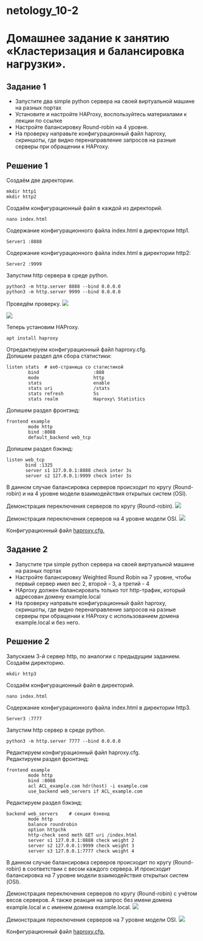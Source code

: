 # netology_10-2
# Домашнее задание к занятию «Кластеризация и балансировка нагрузки».

## Задание 1
* Запустите два simple python сервера на своей виртуальной машине на разных портах
* Установите и настройте HAProxy, воспользуйтесь материалами к лекции по ссылке
* Настройте балансировку Round-robin на 4 уровне.
* На проверку направьте конфигурационный файл haproxy, скриншоты, где видно перенаправление запросов на разные серверы при обращении к HAProxy.

## Решение 1

Создаём две директории.
```
mkdir http1
mkdir http2
```
Создаём конфигурационный файл в каждой из директорий.
```
nano index.html
```
Содержание конфигурационного файла index.html в директории http1.
```
Server1 :8888
```
Содержание конфигурационного файла index.html в директории http2:
```
Server2 :9999
```
Запустим http сервера в среде python.
```
python3 -m http.server 8888 --bind 0.0.0.0
python3 -m http.server 9999 --bind 0.0.0.0
```
Проведём проверку.
![](https://github.com/eskin-igor/netology_10-2/blob/main/10-2/10-2-1-1.PNG)

![](https://github.com/eskin-igor/netology_10-2/blob/main/10-2/10-2-1-2.PNG)

Теперь установим HAProxy.
```
apt install haproxy
```
Отредактируем конфигурационный файл haproxy.cfg.  
Допишем раздел для сбора статистики:
```
listen stats  # веб-страница со статистикой
        bind                    :888
        mode                    http
        stats                   enable
        stats uri               /stats
        stats refresh           5s
        stats realm             Haproxy\ Statistics
```
Допишем раздел фронтэнд:
```
frontend example
        mode http
        bind :8088
        default_backend web_tcp
```
Допишем раздел бэкэнд:
```
listen web_tcp
       bind :1325
       server s1 127.0.0.1:8888 check inter 3s
       server s2 127.0.0.1:9999 check inter 3s
```
В данном случае балансировка серверов происходит по кругу (Round-robin) и на 4 уровне модели взаимодействия открытых систем (OSI).

Демонстрация переключения серверов по кругу (Round-robin).
![](https://github.com/eskin-igor/netology_10-2/blob/main/10-2/10-2-1-3.PNG)

Демонстрация переключения серверов на 4 уровне модели OSI.
![](https://github.com/eskin-igor/netology_10-2/blob/main/10-2/10-2-1-4.PNG)

Конфигурационный файл [haproxy.cfg.](https://github.com/eskin-igor/netology_10-2/blob/main/10-2/haproxy_10-2-1.cfg)


## Задание 2
* Запустите три simple python сервера на своей виртуальной машине на разных портах
* Настройте балансировку Weighted Round Robin на 7 уровне, чтобы первый сервер имел вес 2, второй - 3, а третий - 4
* HAproxy должен балансировать только тот http-трафик, который адресован домену example.local
* На проверку направьте конфигурационный файл haproxy, скриншоты, где видно перенаправление запросов на разные серверы при обращении к HAProxy c использованием домена example.local и без него.

## Решение 2

Запускаем 3-й сервер http, по аналогии с предыдущим заданием.  
Создаём директорию.
```
mkdir http3
```
Создаём конфигурационный файл в директорий.
```
nano index.html
```
Содержание конфигурационного файла index.html в директории http3.
```
Server3 :7777
```
Запустим http сервер в среде python.
```
python3 -m http.server 7777 --bind 0.0.0.0
```
Редактируем конфигурационный файл haproxy.cfg.  
Редактируем раздел фронтэнд:
```
frontend example
        mode http
        bind :8088
        acl ACL_example.com hdr(host) -i example.com
        use_backend web_servers if ACL_example.com
```
Редактируем раздел бэкэнд:
```
backend web_servers    # секция бэкенд
        mode http
        balance roundrobin
        option httpchk
        http-check send meth GET uri /index.html
        server s1 127.0.0.1:8888 check weight 2
        server s2 127.0.0.1:9999 check weight 3
        server s3 127.0.0.1:7777 check weight 4
```
В данном случае балансировка серверов происходит по кругу (Round-robin) в соответствии с весом каждого сервера. И происходит балансировка на 7 уровне модели взаимодействия открытых систем (OSI).

Демонстрация переключения серверов по кругу (Round-robin) с учётом весов серверов. А также реакция на запрос без имени домена example.local и с именем домена example.local.
![](https://github.com/eskin-igor/netology_10-2/blob/main/10-2/10-2-2-1.PNG)

Демонстрация переключения серверов на 7 уровне модели OSI.
![](https://github.com/eskin-igor/netology_10-2/blob/main/10-2/10-2-2-2.PNG)

Конфигурационный файл [haproxy.cfg.](https://github.com/eskin-igor/netology_10-2/blob/main/10-2/haproxy_10-2-2.cfg)
